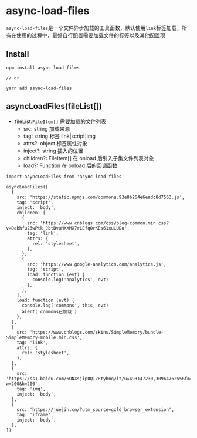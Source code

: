 # async-load-files

`async-load-files`是一个文件异步加载的工具函数，默认使用`link`标签加载，所有在使用的过程中，最好自行配置需要加载文件的标签以及其他配置项

## Install

```
npm install async-load-files

// or

yarn add async-load-files

```

## asyncLoadFiles(fileList[])

- fileList:`FileItem[]` 需要加载的文件列表
  - src: string 加载来源
  - tag: string 标签 link|script|img
  - attrs?: object 标签属性对象
  - inject?: string 插入的位置
  - children?: FileItem[] 在 onload 后引入子集文件列表对象
  - load?: Function 在 onload 后的回调函数

```
import asyncLoadFiles from 'async-load-files'

asyncLoadFiles([
  {
    src: 'https://static.npmjs.com/commons.93e8b254e6eadc8d7563.js',
    tag: 'script',
    inject: 'body',
    children: [
      {
        src: 'https://www.cnblogs.com/css/blog-common.min.css?v=Debhfu23wPtk_JbtBvuMXXMX7rLEfqOrKEs61xuUUDo',
        tag: 'link',
        attrs: {
          rel: 'stylesheet',
        },
      },
      {
        src: 'https://www.google-analytics.com/analytics.js',
        tag: 'script',
        load: function (evt) {
          console.log('analytics', evt)
        },
      },
    ],
    load: function (evt) {
      console.log('commons', this, evt)
      alert('commons已加载')
    },
  },
  {
    src: 'https://www.cnblogs.com/skins/SimpleMemory/bundle-SimpleMemory-mobile.min.css',
    tag: 'link',
    attrs: {
      rel: 'stylesheet',
    },
  },
  {
    src: 'https://ss1.baidu.com/6ONXsjip0QIZ8tyhnq/it/u=493147230,3096476255&fm=195&app=88&f=JPEG?w=200&h=200',
    tag: 'img',
    inject: 'body',
  },
  {
    src: 'https://juejin.cn/?utm_source=gold_browser_extension',
    tag: 'iframe',
    inject: 'body',
  },
])

```
